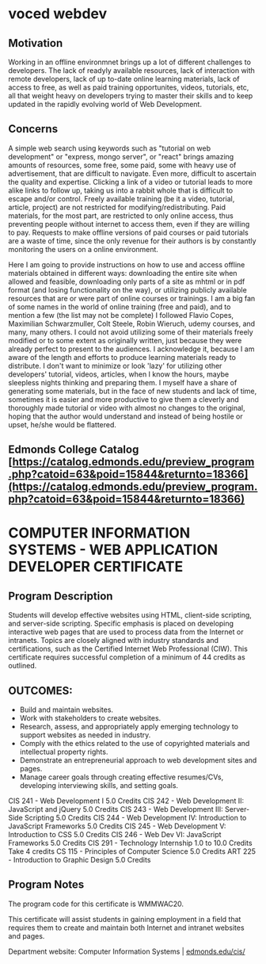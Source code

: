 # voced webdev

## Motivation 
Working in an offline environmnet brings up a lot of different challenges to developers. The lack of readyly available resources, lack of interaction with remote developers, lack of up to-date online learning materials, lack of access to free, as well as paid training opportunites, videos, tutorials, etc, all that weight heavy on developers trying to master their skills and to keep updated in the rapidly evolving world of Web Development. 

## Concerns
A simple web search using keywords such as "tutorial on web development" or "express, mongo server", or "react" brings amazing amounts of resources, some free, some paid, some with heavy use of advertisement, that are difficult to navigate. Even more, difficult to ascertain the quality and expertise. Clicking a link of a video or tutorial leads to more alike links to follow up, taking us into a rabbit whole that is difficult to escape and/or control. Freely available training (be it a video, tutorial, article, project) are not restricted for modifying/redistributing. Paid materials, for the most part, are restricted to only online access, thus preventing people without internet to access them, even if they are willing to pay. Requests to make offline versions of  paid courses or paid tutorials are a waste of time,  since the only revenue for their authors is by constantly monitoring the users on a online environment. 

Here I am going to provide instructions on how to use and access offline materials obtained in different ways: downloading the entire site when allowed and feasible, downloading only parts of a site as mhtml or in pdf format (and losing functionality on the way), or utilizing publicly available resources that are or were part of online courses or trainings. I am a big fan of some names in the world of online training (free and paid), and to mention a few (the list may not be complete) I followed Flavio Copes, Maximilian Schwarzmuller, Colt Steele, Robin Wieruch, udemy courses, and many, many others. I could not avoid utilizing some of their materials freely modified or to some extent as originally written, just because they were already perfect to present to the audiences. I acknowledge it, because I am aware of the length and efforts to produce learning materials ready to distribute. I don't want to minimize or look 'lazy' for utilizing other developers' tutorial, videos, articles, when I know the hours, maybe sleepless nights thinking and preparing them. I myself have a share of generating some materials, but in the face of new students and lack of time, sometimes it is easier and more productive to give them a cleverly and thoroughly made tutorial or video with almost no changes to the original, hoping that the author would understand and instead of being hostile or upset, he/she would be flattered.  

## Edmonds College Catalog [https://catalog.edmonds.edu/preview_program.php?catoid=63&poid=15844&returnto=18366](https://catalog.edmonds.edu/preview_program.php?catoid=63&poid=15844&returnto=18366)

# COMPUTER INFORMATION SYSTEMS - WEB APPLICATION DEVELOPER CERTIFICATE

## Program Description 
Students will develop effective websites using HTML, client-side scripting, and server-side scripting. Specific emphasis is placed on developing interactive web pages that are used to process data from the Internet or intranets. Topics are closely aligned with industry standards and certifications, such as the Certified Internet Web Professional (CIW). This certificate requires successful completion of a minimum of 44 credits as outlined.
## OUTCOMES:
- Build and maintain websites.
- Work with stakeholders to create websites.
- Research, assess, and appropriately apply emerging technology to support websites as needed in industry.
- Comply with the ethics related to the use of copyrighted materials and intellectual property rights.
- Demonstrate an entrepreneurial approach to web development sites and pages.
- Manage career goals through creating effective resumes/CVs, developing interviewing skills, and setting goals.

CIS 241 - Web Development I 5.0 Credits
CIS 242 - Web Development II: JavaScript and jQuery 5.0 Credits
CIS 243 - Web Development III: Server-Side Scripting 5.0 Credits
CIS 244 - Web Development IV: Introduction to JavaScript Frameworks 5.0 Credits
CIS 245 - Web Development V: Introduction to CSS 5.0 Credits
CIS 246 - Web Dev VI: JavaScript Frameworks 5.0 Credits
CIS 291 - Technology Internship 1.0 to 10.0 Credits Take 4 credits
CS 115 - Principles of Computer Science 5.0 Credits
ART 225 - Introduction to Graphic Design 5.0 Credits
## Program Notes
The program code for this certificate is WMMWAC20. 

This certificate will assist students in gaining employment in a field that requires them to create and maintain both Internet and intranet websites and pages. 

Department website: Computer Information Systems | [edmonds.edu/cis/](https://www.edmonds.edu/programs-and-degrees/areas-of-study/information-technology/computer-information-systems/?utm_source=redir)